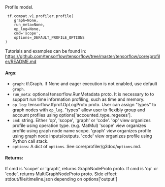Profile model.

```
 tf.compat.v1.profiler.profile(
    graph=None,
    run_meta=None,
    op_log=None,
    cmd='scope',
    options=_DEFAULT_PROFILE_OPTIONS
)
```
Tutorials and examples can be found in: https://github.com/tensorflow/tensorflow/tree/master/tensorflow/core/profiler/README.md
#### Args:
- `graph`: tf.Graph. If None and eager execution is not enabled, use default `graph`.
- `run_meta`: optional tensorflow.RunMetadata proto. It is necessary to to support run time information profiling, such as time and memory.
- `op_log`: tensorflow.tfprof.OpLogProto proto. User can assign "types" to graph nodes with `op_log`. "types" allow user to flexibly group and account profiles using options['accounted_type_regexes'].
- `cmd`: string. Either 'op', 'scope', 'graph' or 'code'. 'op' view organizes profile using operation type. (e.g. MatMul) 'scope' view organizes profile using graph node name scope. 'graph' view organizes profile using graph node inputs/outputs. 'code' view organizes profile using Python call stack.
- `options`: A dict of `options`. See core/profiler/g3doc/`options`.md.
#### Returns:
If cmd is 'scope' or 'graph', returns GraphNodeProto proto. If cmd is 'op' or 'code', returns MultiGraphNodeProto proto. Side effect: stdout/file/timeline.json depending on options['output']
